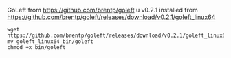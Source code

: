 GoLeft from https://github.com/brentp/goleft
u
v0.2.1 installed from https://github.com/brentp/goleft/releases/download/v0.2.1/goleft_linux64
```
wget https://github.com/brentp/goleft/releases/download/v0.2.1/goleft_linux64
mv goleft_linux64 bin/goleft
chmod +x bin/goleft
```

